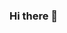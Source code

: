 ### Hi there 👋

<!--
**FoziljonYoqubjonov/FoziljonYoqubjonov** is a ✨ _special_ ✨ repository because its `README.md` (this file) appears on your GitHub profile.

Here are some ideas to get you started:

- 🔭 I’m currently working on FrontEnd development.
- 🌱 I’m currently learning NodeJs.
- 👯 I’m looking to collaborate on YouTube.
- 🤔 I’m looking for help with fixing new bugs in my GITHUB repositories.
- 💬 Ask me about FrontEnd things.
- 📫 How to reach me: Telegram - @Fozil_06.
- 😄 Pronouns: He/His.
- ⚡ Fun fact: I spend a lot of hours for learning FrontEnd Development.
-->
